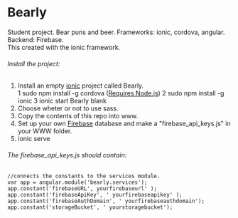 # Bearly
Student project. Bear puns and beer. Frameworks: ionic, cordova, angular. Backend: Firebase.    
This created with the ionic framework.   

###### Install the project:     
1. Install an empty [ionic](http://ionicframework.com/docs/guide/installation.html) project called Bearly.    
  1	sudo npm install -g cordova ([Requires Node.js](https://nodejs.org/en/))
  2 sudo npm install -g ionic
  3	ionic start Bearly blank
2. Choose wheter or not to use sass.  
3. Copy the contents of this repo into www.  
4. Set up your own [Firebase](https://www.firebase.com/) database and make a "firebase_api_keys.js" in your WWW folder.  
5. ionic serve  

###### The firebase_api_keys.js should contain:  
```
//connects the constants to the services module.  
var app = angular.module('bearly.services');  
app.constant('firebaseURL', yourfirebaseurl' );  
app.constant('firebaseApiKey', ' yourfirebaseapikey' );  
app.constant('firebaseAuthDomain', ' yourfirebaseauthdomain');  
app.constant('storageBucket', ' yourstoragebucket');  
```
